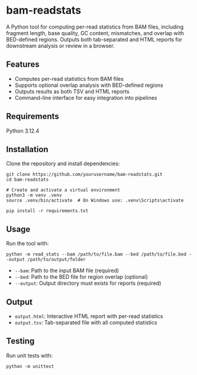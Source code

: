 # bam-readstats

A Python tool for computing per-read statistics from BAM files, including fragment length, base quality, GC content, mismatches, and overlap with BED-defined regions. Outputs both tab-separated and HTML reports for downstream analysis or review in a browser.

## Features

- Computes per-read statistics from BAM files
- Supports optional overlap analysis with BED-defined regions
- Outputs results as both TSV and HTML reports
- Command-line interface for easy integration into pipelines

## Requirements

Python 3.12.4

## Installation

Clone the repository and install dependencies:

```
git clone https://github.com/yourusername/bam-readstats.git
cd bam-readstats

# Create and activate a virtual environment
python3 -m venv .venv
source .venv/bin/activate  # On Windows use: .venv\Scripts\activate

pip install -r requirements.txt
```

## Usage

Run the tool with:

```
python -m read_stats --bam /path/to/file.bam --bed /path/to/file.bed --output /path/to/output/folder
```

- `--bam`: Path to the input BAM file (required)
- `--bed`: Path to the BED file for region overlap (optional)
- `--output`: Output directory must exists for reports (required)

## Output

- `output.html`: Interactive HTML report with per-read statistics
- `output.tsv`: Tab-separated file with all computed statistics

## Testing

Run unit tests with:

```
python -m unittest
```
